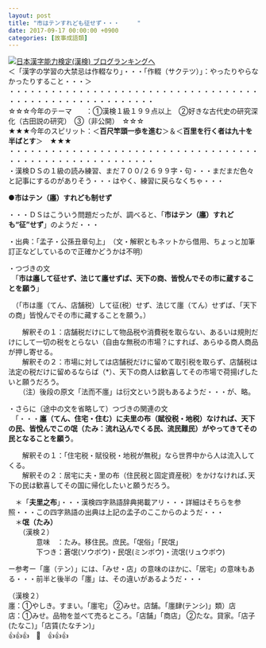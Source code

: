 ```yaml
---
layout: post
title: "市はテンすれども征せず・・・　　　"
date: 2017-09-17 00:00:00 +0900
categories: [故事成語類]
---
```


[![](/syuusyuu9701/assets/images/市はテンすれども征せず・・・--br_c_3028_1.gif)](http://blog.with2.net/link.php?1659096:3028 "日本漢字能力検定(漢検) ブログランキングへ")[日本漢字能力検定(漢検) ブログランキングへ](http://blog.with2.net/link.php?1659096:3028)  
＜「漢字の学習の大禁忌は作輟なり」・・・「作輟（サクテツ）」：やったりやらなかったりすること・・・＞  
・・・・・・・・・・・・・・・・・・・・・・・・・・・・・・・・・・・・・・・・・・・・・・・・・・・・・・・・・  
☆☆☆今年のテーマ　　：①漢検１級１９９点以上　②好きな古代史の研究深化（古田説の研究）　③（非公開）　☆☆☆　　  
★★★今年のスピリット：＜**百尺竿頭一歩を進む**＞＆＜**百里を行く者は九十を半ばとす**＞　★★★  
・・・・・・・・・・・・・・・・・・・・・・・・・・・・・・・・・・・・・・・・・・・・・・・・・・・・・・・・・  
・漢検ＤＳの１級の読み練習、まだ７００/２６９９字・句・・・まだまだ色々と記事にするのがありそう・・・はやく、練習に戻らなくちゃ・・・  
  
  
●**市はテン（廛）すれども制せず**  
  
・・・ＤＳはこういう問題だったが、調べると、「**市はテン（廛）すれども“征”せず**」のようだ・・・  
  
・出典：「孟子・公孫丑章句上」　（文・解釈ともネットから借用、ちょっと加筆訂正などしているので正確かどうかは不明）  
  
・つづきの文  
　「**市は廛して征せず、法じて廛せずば、天下の商、皆悅んでその市に蔵することを願う**」  
  
　（「市は廛（てん、店舗税）して征(税）せず、法じて廛（てん）せずば、「天下の商」皆悅んでその市に藏することを願う。）  
  
　　解釈その１：店舗税だけにして物品税や消費税を取らない、あるいは規則だけにして一切の税をとらない（自由な無税の市場？にすれば、あらゆる商人商品が押し寄せる。  
　　解釈その２：市場に対しては店舗税だけに留めて取引税を取らず、店舗税は法定の税だけに留めるならば（\*）、天下の商人は歓喜してその市場で荷揚げしたいと願うだろう。  
　　（注）後段の原文「法而不廛」は衍文という説もあるようだ・・・が、略。  
  
  
・さらに（途中の文を省略して）つづきの関連の文  
　「・・・**廛（てん、住宅・住む）に夫里の布（賦役税・地税）なければ、天下の民、皆悅んでこの氓（たみ：流れ込んでくる民、流民難民）がやってきてその民となることを願う**。  
  
　　解釈その１：「住宅税・賦役税・地税が無税」なら世界中から人は流入してくる。  
　　解釈その２：居宅に夫・里の布（住民税と固定資産税）をかけなければ､天下の民は歓喜してその国に帰化したいと願うだろう。  
  
　＊「**夫里之布**」・・・漢検四字熟語辞典掲載アリ・・・詳細はそちらを参照・・・この四字熟語の出典は上記の孟子のここからのようだ・・・  
　＊**氓（たみ）**  
　　（漢検２）　  
　　　　意味　：たみ。移住民。庶民。「氓俗」「民氓」  
　　　　下つき：蒼氓(ソウボウ)・民氓(ミンボウ)・流氓(リュウボウ)  
  
ー参考ー「廛（テン）」には、「みせ・店」の意味のほかに、「居宅」の意味もある・・・前半と後半の「廛」は、その違いがあるようだ・・・  
  
（漢検２）  
廛：①やしき。すまい。「廛宅」 ②みせ。店舗。「廛肆(テンシ)」類）店  
店：①みせ。品物を並べて売るところ。「店舗」「商店」 ②たな。貸家。「店子(たなこ)」「店賃(たなチン)」  
👍👍👍　🐔　👍👍👍